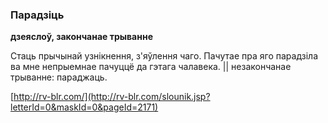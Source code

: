 ### Парадзіць
**дзеяслоў, закончанае трыванне**

Стаць прычынай узнікнення, з'яўлення чаго. Пачутае пра яго парадзіла ва мне непрыемнае пачуццё да гэтага чалавека. || незакончанае трыванне: параджаць.

<a rel="author">[http://rv-blr.com/](http://rv-blr.com/slounik.jsp?letterId=0&maskId=0&pageId=2171)</a>
